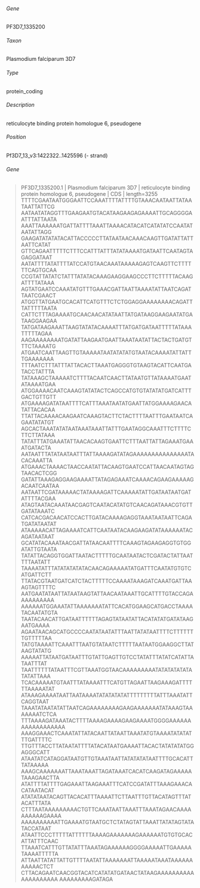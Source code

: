 ###### Gene
PF3D7_1335200
###### Taxon
Plasmodium falciparum 3D7
###### Type
protein_coding
###### Description
reticulocyte binding protein homologue 6, pseudogene
###### Position
Pf3D7_13_v3:1422322..1425596 (- strand)
###### Gene 
>PF3D7_1335200.1  | Plasmodium falciparum 3D7 | reticulocyte binding protein homologue 6, pseudogene | CDS | length=3255
TTTTCGAATAATGGGAATTCCAAATTTTATTTTGTAAACAATAATTATAATAATTATTCG
AATAATATAGGTTTGAAGAATGTACATAAGAAGAGAAAATTGCAGGGGAATTTATTAATA
AAATTAAAAAATGATTATTTTAAATTAAAACATACATCATATATCCAATATAATATTAGG
GAAGATATATATACATTACCCCCTTATAATAACAAACAAGTTGATATTATTAATTCATAT
GTTCAGAATTTTTCTTTCCATTTATTTATATAAAATGATAATTCAATAGTAGAGGATAAT
AATATTTTATATTTTATCCATGTAACAAATAAAAAGAGTCAAGTTCTTTTTTCAGTGCAA
CCGTATTATATCTATTTATATACAAAGAAGGAAGCCCTTCTTTTTACAAGATTTTATAAA
AGTATGAATCCAAATATGTTTGAAACGATTAATTAAAATATTAATCAGATTAATCGAACT
ATGGTTATGAATGCACATTCATGTTTCTCTGGAGGAAAAAAAACAGATTTATTTTTAATA
CATTCTTTAGAAAATGCAACAACATATAATTATGATAAGGAAGAATATGATAAGGAAGAA
TATGATAAGAAATTAAGTATATACAAAATTTATGATGATAATTTTTATAAATTTTTAGAA
AAGAAAAAAAATGATATTAAGAATGAATTAAATAATATTACTACTGATGTTTCTAAAATG
ATGAATCAATTAAGTTGTAAAAATAATATATATGTAATACAAAATATTATTTGAAAAAAA
TTTAATCTTTATTTATTACACTTAAATGAGGGTGTAAGTACATTCAATGATACCTATTTA
TATAAAGCTAAAAATCTTTTACAATCAACTTATAATGTTATAAAATGAATATAAAATGAA
ATGGAAAACAATCAAAGTATATACTCAGCCATGTGTATATATGATCATTTGACTGTTGTT
ATGAAAAGATATAATTTTCATTTAAATAATATGAATTATGGAAAAGAACATATTACACAA
TTATTACAAAACAAGAATCAAAGTACTTCTACTTTTAATTTGAATAATCAGAATATATGT
AGCACTAAATATATAATAAATAAATTATTTGAATAGGCAAATTTCTTTTCTTCTTATAAA
TATATTTATGAAATATTAACACAAGTGAATTCTTTAATTATTAGAAATGAAATGATACTA
AATAATTTATATAATAATTTATTAAAAGATATAGAAAAAAAAAAAAAAATACACAAATTA
ATGAAACTAAAACTAACCAATATTACAAGTGAATCCATTAACAATAGTAGTAACACTCGG
GATATTAAAGAGGAAGAAAATTATAGAGAAATCAAAACAGAAGAAAAAGACAATCAATAA
AATAATTCGATAAAAACTATAAAAGATTCAAAAATATTGATAATAATGATATTTTACGAA
ATAGTAATACAAATAACGAGTCAATACATATGTCAACAGATAAACGTGTTGATATAAATC
CATCACGACAACATCCACTTGATACAAAAGAGGTAAATAATAATTCAGATGATATAATAT
ATAAAAACATTAGAAAATCATTCAATAATACAAGAAGATATAAAAAATACAGATAATAAT
GCATATACAAATAACGATTATAACAATTTTCAAAGTAGAAGAGGTGTGGATATTGTAATA
TATATTACAGGTGGATTAATACTTTTTGCAATAATACTCGATACTATTAATTTTAATATT
TAAAATATTTATATATATATACAACAGAAAAATATGATTTCAATATGTGTCATGATTCTT
TTATACGTAATGATCATCTACTTTTTCCAAAATAAAGATCAAATGATTAAAGTAGTTTTC
AATGAATATAATTATAATAAGTATTAACAATAAATTGCATTTTGTACCAGAAAAAAAAAA
AAAAAATGGAAATATTAAAAAAATATTCACATGGAAGCATGACCTAAAATACAATATGTA
TAATACAACATTGATAATTTTTTAGAGTATAATATTACATATATGATATAAGAATGAAAA
AGAATAACAGCATGCCCCAATATAATATTTAATTATATAATTTTCTTTTTTTGTTTTTAA
TATGTAAAATTCAAATTTAATGTATAATCTTTTTAATAATGGAAGGCTTATAAGTATATG
AAAAATTATAATGATAATTTGTATTGAGTTGTCCTATATTTATATCATATTATAATTTAT
TAATTTTTTATAATTTCGTTAAATGGTAACAAAAAAAAATATATATATATATATATTAAA
TCACAAAAATGTAATTTATAAAATTTCATGTTAGAATTAAGAAAGATTTTTTAAAAATAT
ATAAAGAAAATAATTAATAAAATATATATATATTTTTTTTTATTTAAATATTCAGGTAAT
TAAATATAATATATTAATCAGAAAAAAAAGAAGAAAAAAATATAAAGTAAAAAAATCTCA
TTTAAAAGATAAATACTTTTAAAAGAAAAGAAGAAAATGGGGAAAAAAAAAAAAAAAAAA
AAAGGAAACTCAAATATTATACAATTATAATTAAATATGTAAAATATATATTTGATTTTC
TTGTTTACCTTATAATATTTTATACATAATGAAAATTACACTATATATATGGAGGGCATT
ATAATATCATAGGATAATGTTGTAAATAATTATATATATAATTTTGCACATTTATAAAAA
AAAGCAAAAAAATTAAATAAATTAGATAAATCACATCAAGATAGAAAAATAAAGAACTTA
ATATTTTATTTTGAGAAATTAAGAAATTTCATCCGATATTTAAAGAAACACATAATACAT
ATATATAATACAGTTACACATTTAAAATTCTTAATTTGTTACATAGTTTATACATTTATA
CTTTAATAAAAAAAAACTGTTCAAATAATTAAATTTAAATAGAACAAAAAAAAAAGAAAA
AAAAAAAAAATTGAAAATGTAATGCTCTATAGTATTAAATTATATAGTATATACCATAAT
ATAATTCCCTTTTTATTTTTTAAAAGAAAAAAAGAAAAAATGTGTGCACATTATTTCAAC
TTAAATCATTTGTTATATTTAAATAGAAAAAAGGGGAAAAATTGAAAAATAAAATTTTTA
ATTAATTATATTATTGTTTTAATATTAAAAAAATTAAAAATAAATAAAAAAAAAAACTCT
CTTACAGAATCAACGGTACATCATATATGATAACTATAAGAAAAAAAAAAAAAAAAAAAA
AAAAAAAAAGATAGA
